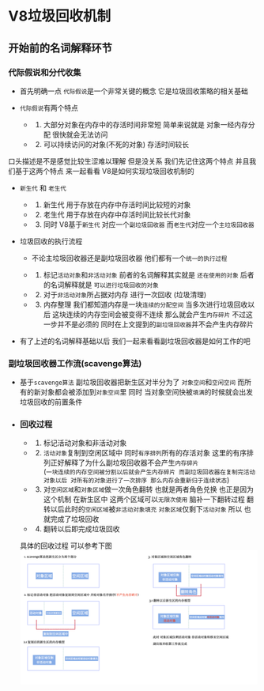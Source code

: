 
# V8垃圾回收机制
<!--
 * @Descripttion: 注释
 * @Author: 朱海华
 * @Date: 2020-05-14 08:39:00
 * @LastEditTime: 2020-05-14 11:47:46
 -->
## 开始前的名词解释环节

  ### 代际假说和分代收集
  
  * 首先明确一点 ```代际假说```是一个非常关键的概念 它是垃圾回收策略的相关基础
  
  * ```代际假说```有两个特点
    * 1. 大部分对象在内存中的存活时间非常短 简单来说就是 对象一经内存分配 很快就会无法访问
    
    * 2. 可以持续访问的对象(不死的对象) 存活时间较长

  口头描述是不是感觉比较生涩难以理解 但是没关系 我们先记住这两个特点 并且我们基于这两个特点 来一起看看 V8是如何实现垃圾回收机制的
  
  * ```新生代``` 和 ```老生代```
  
    * 1. 新生代 用于存放在内存中存活时间比较短的对象

    * 2. 老生代 用于存放在内存中存活时间比较长代对象

    * 3. 同时 V8基于```新生代``` 对应一个```副垃圾回收器``` 而```老生代```对应一个```主垃圾回收器```
  
  * 垃圾回收的执行流程
    * 不论主垃圾回收器还是副垃圾回收器 他们都有一个```统一的执行过程```

    * 1. 标记```活动对象```和```非活动对象```  前者的名词解释其实就是 ```还在使用的对象``` 后者的名词解释就是 ```可以进行垃圾回收的对象```

    * 2. 对于```非活动对象```所占据对内存 进行一次回收 (垃圾清理)

    * 3. 内存整理 我们都知道内存是一块```连续的分配空间``` 当多次进行垃圾回收以后 这块连续的内存空间会被变得不连续 那么就会产生```内存碎片``` 不过这一步并不是必须的 同时在上文提到的```副垃圾回收器```并不会产生内存碎片

  * 有了上述的名词解释基础以后 我们一起来看看副垃圾回收器是如何工作的吧

  ### 副垃圾回收器工作流(scavenge算法)
  
  * 基于```scavenge算法``` 副垃圾回收器把新生区对半分为了 ```对象空间```和```空闲空间``` 而所有的新对象都会被添加到```对象空间```里 同时 当对象空间快被```填满```的时候就会出发垃圾回收的前置条件

  * ### 回收过程
  
    * 1. 标记活动对象和非活动对象

    * 2. ```活动对象```复制到空闲区域中 同时```有序排列```所有的存活对象 这里的有序排列正好解释了为什么副垃圾回收器不会产生```内存碎片```  
    (```一块连续的内存空间被分割以后就会产生内存碎片 而副垃圾回收器在复制完活动对象以后 对所有的对象进行了一次排序 那么内存会重新归于连续状态```)

    * 3. 对```空闲区域```和```对象区域```做一次角色翻转 也就是两者角色兑换 也正是因为这个机制 在新生区中 这两个区域可以```无限次使用``` 脑补一下翻转过程 翻转以后此时的```空闲区域```被```非活动对象填充``` ```对象区域```仅剩下```活动对象``` 所以 也就完成了垃圾回收

    * 4. 翻转以后即完成垃圾回收

    具体的回收过程 可以参考下图
    ![副垃圾器回收流程](./img/scavenge.jpeg)